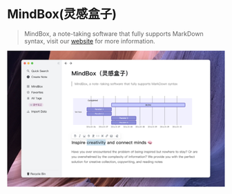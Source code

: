 # MindBox(灵感盒子)

> MindBox, a note-taking software that fully supports MarkDown syntax, visit our [website](https://www.mindbox.cc) for more information.

![](https://github.com/mind-box/.github/blob/main/profile/Screenshot.png)
